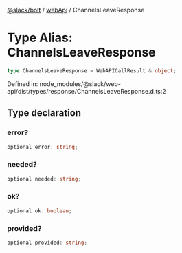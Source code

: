 [@slack/bolt](../../../../index.md) / [webApi](../index.md) / ChannelsLeaveResponse

# Type Alias: ChannelsLeaveResponse

```ts
type ChannelsLeaveResponse = WebAPICallResult & object;
```

Defined in: node\_modules/@slack/web-api/dist/types/response/ChannelsLeaveResponse.d.ts:2

## Type declaration

### error?

```ts
optional error: string;
```

### needed?

```ts
optional needed: string;
```

### ok?

```ts
optional ok: boolean;
```

### provided?

```ts
optional provided: string;
```

